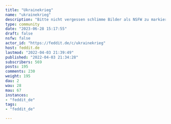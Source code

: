 ```yaml
---
title: "Ukrainekrieg" 
name: "ukrainekrieg"
description: "Bitte nicht vergessen schlimme Bilder als NSFW zu markieren. ::: spoiler AttributionIcons created by [Agung Rama](https://www.flaticon.com/authors/agung-rama) from [Flaticon](https://www.flaticon.com/):::"
type: community
date: "2023-06-28 15:17:55"
draft: false
nsfw: false
actor_id: "https://feddit.de/c/ukrainekrieg"
host: feddit.de
lastmod: "2022-04-03 21:39:49"
published: "2022-04-03 21:34:28"
subscribers: 569
posts: 195
comments: 230
weight: 195
dau: 2
wau: 28
mau: 67
instances:
- "feddit_de"
tags: 
- "feddit_de"

---
```

